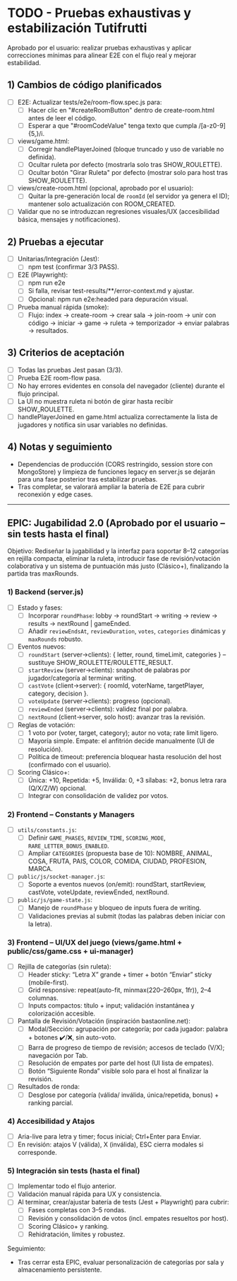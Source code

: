 # TODO - Pruebas exhaustivas y estabilización Tutifrutti

Aprobado por el usuario: realizar pruebas exhaustivas y aplicar correcciones mínimas para alinear E2E con el flujo real y mejorar estabilidad.

## 1) Cambios de código planificados
- [ ] E2E: Actualizar tests/e2e/room-flow.spec.js para:
  - [ ] Hacer clic en "#createRoomButton" dentro de create-room.html antes de leer el código.
  - [ ] Esperar a que "#roomCodeValue" tenga texto que cumpla /[a-z0-9]{5,}/i.
- [ ] views/game.html:
  - [ ] Corregir handlePlayerJoined (bloque truncado y uso de variable no definida).
  - [ ] Ocultar ruleta por defecto (mostrarla solo tras SHOW_ROULETTE).
  - [ ] Ocultar botón "Girar Ruleta" por defecto (mostrar solo para host tras SHOW_ROULETTE).
- [ ] views/create-room.html (opcional, aprobado por el usuario):
  - [ ] Quitar la pre-generación local de `roomId` (el servidor ya genera el ID); mantener solo actualización con ROOM_CREATED.
- [ ] Validar que no se introduzcan regresiones visuales/UX (accesibilidad básica, mensajes y notificaciones).

## 2) Pruebas a ejecutar
- [ ] Unitarias/Integración (Jest):
  - [ ] npm test (confirmar 3/3 PASS).
- [ ] E2E (Playwright):
  - [ ] npm run e2e
  - [ ] Si falla, revisar test-results/**/error-context.md y ajustar.
  - [ ] Opcional: npm run e2e:headed para depuración visual.
- [ ] Prueba manual rápida (smoke):
  - [ ] Flujo: index -> create-room -> crear sala -> join-room -> unir con código -> iniciar -> game -> ruleta -> temporizador -> enviar palabras -> resultados.

## 3) Criterios de aceptación
- [ ] Todas las pruebas Jest pasan (3/3).
- [ ] Prueba E2E room-flow pasa.
- [ ] No hay errores evidentes en consola del navegador (cliente) durante el flujo principal.
- [ ] La UI no muestra ruleta ni botón de girar hasta recibir SHOW_ROULETTE.
- [ ] handlePlayerJoined en game.html actualiza correctamente la lista de jugadores y notifica sin usar variables no definidas.

## 4) Notas y seguimiento
- Dependencias de producción (CORS restringido, session store con MongoStore) y limpieza de funciones legacy en server.js se dejarán para una fase posterior tras estabilizar pruebas.
- Tras completar, se valorará ampliar la batería de E2E para cubrir reconexión y edge cases.

---

## EPIC: Jugabilidad 2.0 (Aprobado por el usuario – sin tests hasta el final)

Objetivo: Rediseñar la jugabilidad y la interfaz para soportar 8–12 categorías en rejilla compacta, eliminar la ruleta, introducir fase de revisión/votación colaborativa y un sistema de puntuación más justo (Clásico+), finalizando la partida tras maxRounds.

### 1) Backend (server.js)
- [ ] Estado y fases:
  - [ ] Incorporar `roundPhase`: lobby → roundStart → writing → review → results → nextRound | gameEnded.
  - [ ] Añadir `reviewEndsAt`, `reviewDuration`, `votes`, `categories` dinámicas y `maxRounds` robusto.
- [ ] Eventos nuevos:
  - [ ] `roundStart` (server→clients): { letter, round, timeLimit, categories } – sustituye SHOW_ROULETTE/ROULETTE_RESULT.
  - [ ] `startReview` (server→clients): snapshot de palabras por jugador/categoría al terminar writing.
  - [ ] `castVote` (client→server): { roomId, voterName, targetPlayer, category, decision }.
  - [ ] `voteUpdate` (server→clients): progreso (opcional).
  - [ ] `reviewEnded` (server→clients): validez final por palabra.
  - [ ] `nextRound` (client→server, solo host): avanzar tras la revisión.
- [ ] Reglas de votación:
  - [ ] 1 voto por (voter, target, category); autor no vota; rate limit ligero.
  - [ ] Mayoría simple. Empate: el anfitrión decide manualmente (UI de resolución).
  - [ ] Política de timeout: preferencia bloquear hasta resolución del host (confirmado con el usuario).
- [ ] Scoring Clásico+:
  - [ ] Única: +10, Repetida: +5, Inválida: 0, +3 sílabas: +2, bonus letra rara (Q/X/Z/W) opcional.
  - [ ] Integrar con consolidación de validez por votos.

### 2) Frontend – Constants y Managers
- [ ] `utils/constants.js`:
  - [ ] Definir `GAME_PHASES`, `REVIEW_TIME`, `SCORING_MODE`, `RARE_LETTER_BONUS_ENABLED`.
  - [ ] Ampliar `CATEGORIES` (propuesta base de 10): NOMBRE, ANIMAL, COSA, FRUTA, PAIS, COLOR, COMIDA, CIUDAD, PROFESION, MARCA.
- [ ] `public/js/socket-manager.js`:
  - [ ] Soporte a eventos nuevos (on/emit): roundStart, startReview, castVote, voteUpdate, reviewEnded, nextRound.
- [ ] `public/js/game-state.js`:
  - [ ] Manejo de `roundPhase` y bloqueo de inputs fuera de writing.
  - [ ] Validaciones previas al submit (todas las palabras deben iniciar con la letra).

### 3) Frontend – UI/UX del juego (views/game.html + public/css/game.css + ui-manager)
- [ ] Rejilla de categorías (sin ruleta):
  - [ ] Header sticky: “Letra X” grande + timer + botón “Enviar” sticky (mobile-first).
  - [ ] Grid responsive: repeat(auto-fit, minmax(220–260px, 1fr)), 2–4 columnas.
  - [ ] Inputs compactos: título + input; validación instantánea y colorización accesible.
- [ ] Pantalla de Revisión/Votación (inspiración bastaonline.net):
  - [ ] Modal/Sección: agrupación por categoría; por cada jugador: palabra + botones ✔️/❌, sin auto-voto.
  - [ ] Barra de progreso de tiempo de revisión; accesos de teclado (V/X); navegación por Tab.
  - [ ] Resolución de empates por parte del host (UI lista de empates).
  - [ ] Botón “Siguiente Ronda” visible solo para el host al finalizar la revisión.
- [ ] Resultados de ronda:
  - [ ] Desglose por categoría (válida/ inválida, única/repetida, bonus) + ranking parcial.

### 4) Accesibilidad y Atajos
- [ ] Aria-live para letra y timer; focus inicial; Ctrl+Enter para Enviar.
- [ ] En revisión: atajos V (válida), X (inválida), ESC cierra modales si corresponde.

### 5) Integración sin tests (hasta el final)
- [ ] Implementar todo el flujo anterior.
- [ ] Validación manual rápida para UX y consistencia.
- [ ] Al terminar, crear/ajustar batería de tests (Jest + Playwright) para cubrir:
  - [ ] Fases completas con 3–5 rondas.
  - [ ] Revisión y consolidación de votos (incl. empates resueltos por host).
  - [ ] Scoring Clásico+ y ranking.
  - [ ] Rehidratación, límites y robustez.

Seguimiento:
- Tras cerrar esta EPIC, evaluar personalización de categorías por sala y almacenamiento persistente.
